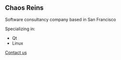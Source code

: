 ## Chaos Reins

Software consultancy company based in San Francisco

Specializing in:

* Qt
* Linux

[Contact us](mailto:sirspudd@gmail.com)
